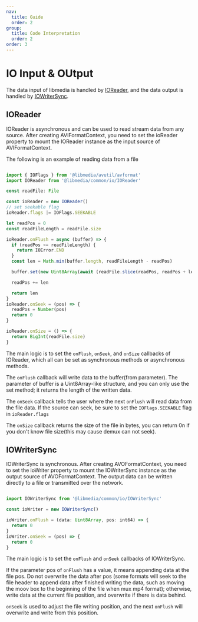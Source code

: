 ```yaml
---
nav:
  title: Guide
  order: 2
group:
  title: Code Interpretation
  order: 2
order: 3
---
```


# IO Input & OUtput

The data input of libmedia is handled by [IOReader](https://zhaohappy.github.io/libmedia/docs/libmedia_api/classes/common_io_IOReader.IOReader.html), and the data output is handled by [IOWriterSync](https://zhaohappy.github.io/libmedia/docs/libmedia_api/classes/common_io_IOWriterSync.IOWriterSync.html).

## IOReader

IOReader is asynchronous and can be used to read stream data from any source. After creating AVIFormatContext, you need to set the ioReader property to mount the IOReader instance as the input source of AVIFormatContext.

The following is an example of reading data from a file

```typescript

import { IOFlags } from '@libmedia/avutil/avformat'
import IOReader from '@libmedia/common/io/IOReader'

const readFile: File

const ioReader = new IOReader()
// set seekable flag
ioReader.flags |= IOFlags.SEEKABLE

let readPos = 0
const readFileLength = readFile.size

ioReader.onFlush = async (buffer) => {
  if (readPos >= readFileLength) {
    return IOError.END
  }
  const len = Math.min(buffer.length, readFileLength - readPos)

  buffer.set(new Uint8Array(await (readFile.slice(readPos, readPos + len).arrayBuffer())), 0)

  readPos += len

  return len
}
ioReader.onSeek = (pos) => {
  readPos = Number(pos)
  return 0
}

ioReader.onSize = () => {
  return BigInt(readFile.size)
}
```

The main logic is to set the ```onFlush```, ```onSeek```, and ```onSize``` callbacks of IOReader, which all can be set as synchronous methods or asynchronous methods.

The ```onFlush``` callback will write data to the buffer(from parameter). The parameter of buffer is a Uint8Array-like structure, and you can only use the set method; it returns the length of the written data.

The ```onSeek``` callback tells the user where the next ```onFlush``` will read data from the file data. If the source can seek, be sure to set the ```IOFlags.SEEKABLE``` flag in ```ioReader.flags```

The ```onSize``` callback returns the size of the file in bytes, you can return 0n if you don't know file size(this may cause demux can not seek).

## IOWriterSync

IOWriterSync is synchronous. After creating AVOFormatContext, you need to set the ioWriter property to mount the IOWriterSync instance as the output source of AVOFormatContext. The output data can be written directly to a file or transmitted over the network.

```typescript

import IOWriterSync from '@libmedia/common/io/IOWriterSync'

const ioWriter = new IOWriterSync()

ioWriter.onFlush = (data: Uint8Array, pos: int64) => {
  return 0
}
ioWriter.onSeek = (pos) => {
  return 0
}

```
The main logic is to set the ```onFlush``` and ```onSeek``` callbacks of IOWriterSync.

If the parameter pos of ```onFlush``` has a value, it means appending data at the file pos. Do not overwrite the data after pos (some formats will seek to the file header to append data after finished writing the data, such as moving the moov box to the beginning of the file when mux mp4 format); otherwise, write data at the current file position, and overwrite if there is data behind.

```onSeek``` is used to adjust the file writing position, and the next ```onFlush``` will overwrite and write from this position.